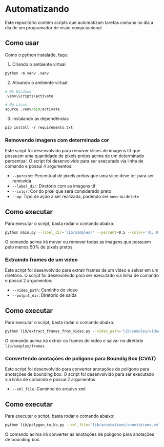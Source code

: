 # Automatizando

Este repositório contém scripts que automatizam tarefas comuns no dia a dia de um programador de visão computacional.

## Como usar

Como o python instalado, faça:

1. Criando o ambiente virtual

```python
python -m venv .venv
```

2. Ativando o ambiente virtual

```python
# No Windows
.venv\Scripts\activate

# No Linux
source .venv/bin/activate
```

3. Instalando as dependências

```python
pip install -r requirements.txt
```

### Removendo imagens com determinada cor

Este script foi desenvolvido para remover slices de imagens tif que possuem uma quantidade de pixels pretos acima de um determinado percentual. O script foi desenvolvido para ser executado via linha de comando e possui 4 argumentos:

- `--percent`: Percentual de pixels pretos que uma slice deve ter para ser removida
- `--label_dir`: Diretório com as imagens tif
- `--color`: Cor do pixel que será considerado preto
- `--op`: Tipo de ação a ser realizada, podendo ser `move` ou `delete`

## Como executar

Para executar o script, basta rodar o comando abaixo:

```bash
python main.py --label_dir='lib/samples/' --percent=0.5 --color='(0, 0, 0)' --op='move'
```

O comando acima irá mover ou remover todas as imagens que possuem pelo menos 50% de pixels pretos.

### Extraindo frames de um vídeo

Este script foi desenvolvido para extrair frames de um vídeo e salvar em um diretório. O script foi desenvolvido para ser executado via linha de comando e possui 2 argumentos:

- `--video_path`: Caminho do vídeo
- `--output_dir`: Diretório de saída

## Como executar

Para executar o script, basta rodar o comando abaixo:

```bash
python lib/extract_frames_from_video.py --video_path='lib/samples/video.mp4'
```

O comando acima irá extrair os frames do vídeo e salvar no diretório `lib/samples/frames`.

### Convertendo anotações de polígono para Boundig Box (CVAT)

Este script foi desenvolvido para converter anotações de polígono para anotações de bounding box. O script foi desenvolvido para ser executado via linha de comando e possui 2 argumentos:

- `--xml_file`: Caminho do arquivo xml

## Como executar

Para executar o script, basta rodar o comando abaixo:

```bash
python lib/polygon_to_bb.py --xml_file='lib/annotations/annotations.xml'
```

O comando acima irá converter as anotações de polígono para anotações de bounding box.
